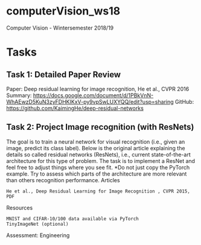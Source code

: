 # computerVision_ws18
Computer Vision - Wintersemester 2018/19

# Tasks

## Task 1: Detailed Paper Review

Paper: Deep residual learning for image recognition, He et al., CVPR 2016<br>
Summary: https://docs.google.com/document/d/1PBkVnN-WhAEwzD5KuN3zyFDHKIKxV-py9vpSwLUXYQQ/edit?usp=sharing
GitHub: https://github.com/KaimingHe/deep-residual-networks

## Task 2: Project Image recognition (with ResNets)

The goal is to train a neural network for visual recognition (i.e., given an image, predict its class label). Below is the original article explaining the details so called residual networks (ResNets), i.e., current state-of-the-art architecture for this type of problem. The task is to implement a ResNet and feel free to adjust things where you see fit. *Do not just copy the PyTorch example. Try to assess which parts of the architecture are more relevant than others recognition performance.
Articles

    He et al., Deep Residual Learning for Image Recognition , CVPR 2015, PDF

Resources

    MNIST and CIFAR-10/100 data available via PyTorch
    TinyImageNet (optional)

Assessment: Engineering
